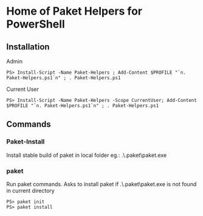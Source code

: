 # Home of Paket Helpers for PowerShell

## Installation

Admin

    PS> Install-Script -Name Paket-Helpers ; Add-Content $PROFILE "`n. Paket-Helpers.ps1`n" ; . Paket-Helpers.ps1

Current User
    
    PS> Install-Script -Name Paket-Helpers -Scope CurrentUser; Add-Content $PROFILE "`n. Paket-Helpers.ps1`n" ; . Paket-Helpers.ps1

## Commands

### Paket-Install

Install stable build of paket in local folder eg.: .\\.paket\paket.exe

### paket

Run paket commands. Asks to install paket if .\\.paket\paket.exe is not found in current directory

    PS> paket init
    PS> paket install
